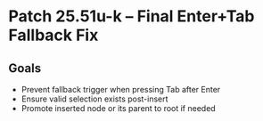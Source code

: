 # Patch 25.51u-k – Final Enter+Tab Fallback Fix

## Goals
- Prevent fallback trigger when pressing Tab after Enter
- Ensure valid selection exists post-insert
- Promote inserted node or its parent to root if needed
